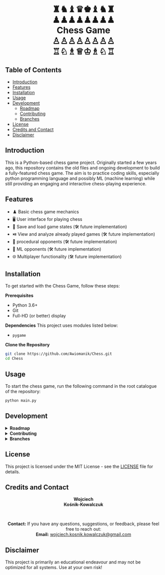 <h1 align="center">
  ♜♞♝♛♚♝♞♜<br>
  ♟♟♟♟♟♟♟♟<br>
  Chess Game<br>
  ♙♙♙♙♙♙♙♙<br>
  ♖♘♗♕♔♗♘♖
</h1>

## Table of Contents
- [Introduction](#introduction)
- [Features](#features)
- [Installation](#installation)
- [Usage](#usage)
- [Development](#development)
  - [Roadmap](#roadmap)
  - [Contributing](#contributing)
  - [Branches](#branches)
- [License](#license)
- [Credits and Contact](#credits-and-contact)
- [Disclaimer](#disclaimer)


## Introduction
This is a Python-based chess game project. Originally started a few years ago, this repository contains the old files and ongoing development to build a fully-featured chess game. The aim is to practice coding skills, especially python programming language and possibly ML (machine learning) while still providing an engaging and interactive chess-playing experience.

## Features
- ♟️ Basic chess game mechanics
- 🖥️ User interface for playing chess
- 💾 Save and load game states (🛠️ future implementation)
- ⏯️ View and analyze already played games (🛠️ future implementation)
- 🤖 procedural opponents (🛠️ future implementation)
- 🧠 ML opponents (🛠️ future implementation)
- 🌐 Multiplayer functionality (🛠️ future implementation)

## Installation
To get started with the Chess Game, follow these steps:

**Prerequisites**
- Python 3.6+
- Git
- Full-HD (or better) display

**Dependencies**
This project uses modules listed below:
- ```pygame```

**Clone the Repository**
```bash
git clone https://github.com/Awiomanik/Chess.git
cd Chess
```

## Usage
To start the chess game, run the following command in the root catalogue of the repository:

```bash
python main.py
```

## Development
<details>
    <summary><b>Roadmap</b></summary>
        The project is in active development. Here are some key milestones, ideas and features planned for the future:

        - [ ] Initialize repository
        - [ ] Collect and parse legacy files
        - [ ] Create basic UI
        - [ ] Implement chess rules and mechanics based on legacy code
        - [ ] Build initial prototype for 1v1 games
        - [ ] Develop basic programmatic opponent
        - [ ] Expand on opponent logic (create different opponents)
        - [ ] Add save/load game functionality
        - [ ] Enhance UI
        - [ ] Add ML AI opponent
        - [ ] Build online multiplayer mode
        - [ ] Add replay functionality
        - [ ] Build final UI
        - [ ] Expand UX with additional game modes and puzzles
</details>
<details>
    <summary><b>Contributing</b></summary>
    <p>
        We welcome contributions from the community! To contribute to the Chess Game project, follow these steps:
    </p>
    <ol>
        <li>Fork the repository</li>
        <li>Create a new branch (<code>git checkout -b feature-branch</code>)</li>
        <li>Commit your changes (<code>git commit -m 'Add some feature'</code>)</li>
        <li>Push to the branch (<code>git push origin feature-branch</code>)</li>
        <li>Open a pull request</li>
    </ol>
    <p>Please make sure to update tests as appropriate.</p>
</details>

<details>
  <summary><b>Branches</b></summary>
  <p>
    <code>main</code><b>:</b> The main branch contains the latest stable version.<br>
    <code>legacy_version</code><b>:</b> Contains the old version of the chess game code.
  </p>
</details>

## License
This project is licensed under the MIT License - see the [LICENSE](LICENSE) file for details.

## Credits and Contact

<div align="center">

**Wojciech**  
**Kośnik-Kowalczuk**

<br>

**Contact:**
If you have any questions, suggestions, or feedback, please feel free to reach out:<br>
**Email:** [wojciech.kosnik.kowalczuk@gmail.com](mailto:wojciech.kosnik.kowalczuk@gmail.com)

</div>

## Disclaimer
This project is primarily an educational endeavour and may not be optimized for all systems. Use at your own risk!
